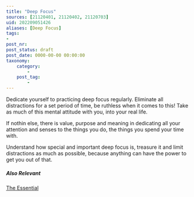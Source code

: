 ```yaml
---
title: "Deep Focus"
sources: [21120401, 21120402, 21120703]
uid: 202209051426
aliases: [Deep Focus]
tags:
-
post_nr:
post_status: draft
post_date: 0000-00-00 00:00:00
taxonomy:
    category:
        -
    post_tag:
        -
---
```

Dedicate yourself to practicing deep focus regularly. Eliminate all distractions for a set period of time, be ruthless when it comes to this! Take as much of this mental attitude with you, into your real life.

If nothin else, there is value, purpose and meaning in dedicating all your attention and senses to the things you do, the things you spend your time with.

Understand how special and important deep focus is, treasure it and limit distractions as much as possible, because anything can have the power to get you out of that.

##### Also Relevant
[The Essential](the-essential.md)